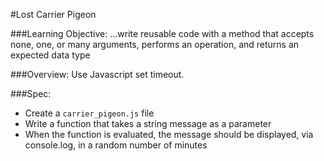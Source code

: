 #Lost Carrier Pigeon

###Learning Objective: 
...write reusable code with a method that accepts none, one, or many arguments, performs an operation, and returns an expected data type

###Overview:
Use Javascript set timeout.


###Spec:
* Create a `carrier_pigeon.js` file
* Write a function that takes a string message as a parameter
* When the function is evaluated, the message should be displayed, via console.log, in a random number of minutes